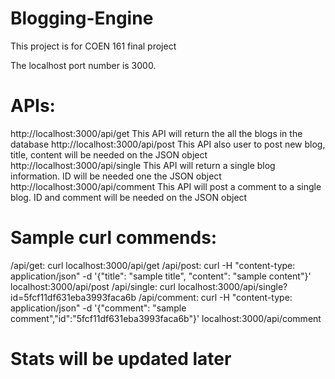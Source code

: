 # Blogging-Engine
This project is for COEN 161 final project

The localhost port number is 3000.

# APIs:
http://localhost:3000/api/get This API will return the all the blogs in the database
http://localhost:3000/api/post This API also user to post new blog, title, content will be needed on the JSON object
http://localhost:3000/api/single This API will return a single blog information. ID will be needed one the JSON object
http://localhost:3000/api/comment This API will post a comment to a single blog. ID and comment will be needed on the JSON object

# Sample curl commends:
/api/get: curl localhost:3000/api/get
/api/post: curl -H "content-type: application/json" -d '{"title": "sample title", "content": "sample content"}' localhost:3000/api/post
/api/single: curl localhost:3000/api/single?id=5fcf11df631eba3993faca6b
/api/comment: curl -H "content-type: application/json" -d '{"comment": "sample comment","id":"5fcf11df631eba3993faca6b"}' localhost:3000/api/comment

# Stats will be updated later
